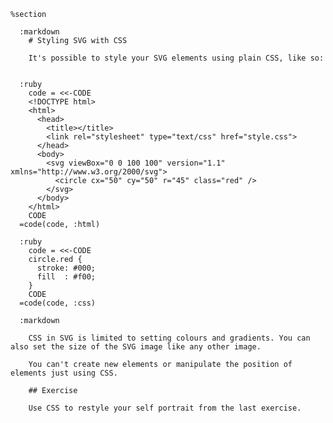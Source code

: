     %section

      :markdown
        # Styling SVG with CSS

        It's possible to style your SVG elements using plain CSS, like so:


      :ruby
        code = <<-CODE
        <!DOCTYPE html>
        <html>
          <head>
            <title></title>
            <link rel="stylesheet" type="text/css" href="style.css">
          </head>
          <body>
            <svg viewBox="0 0 100 100" version="1.1" xmlns="http://www.w3.org/2000/svg">
              <circle cx="50" cy="50" r="45" class="red" />
            </svg>
          </body>
        </html>
        CODE
      =code(code, :html)

      :ruby
        code = <<-CODE
        circle.red {
          stroke: #000;
          fill  : #f00;
        }
        CODE
      =code(code, :css)

      :markdown

        CSS in SVG is limited to setting colours and gradients. You can also set the size of the SVG image like any other image.

        You can't create new elements or manipulate the position of elements just using CSS.

        ## Exercise

        Use CSS to restyle your self portrait from the last exercise.
